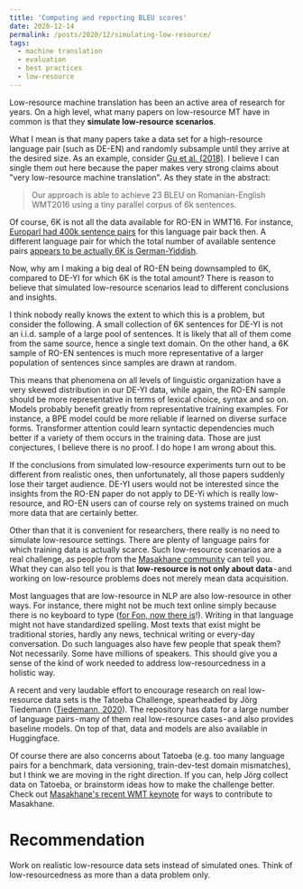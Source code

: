 ```yaml
---
title: 'Computing and reporting BLEU scores'
date: 2020-12-14
permalink: /posts/2020/12/simulating-low-resource/
tags:
  - machine translation
  - evaluation
  - best practices
  - low-resource
---
```


Low-resource machine translation has been an active area of research for years. On a high level, what many papers on low-resource MT have in common is that they
**simulate low-resource scenarios**.

What I mean is that many papers take a data set for a high-resource language pair (such as DE-EN) and randomly subsample until they arrive at the desired size.
As an example, consider [Gu et al. (2018)](https://www.aclweb.org/anthology/N18-1032.pdf). I believe I can single them out here because the paper makes very strong
claims about "very low-resource machine translation".
As they state in the abstract:

> Our approach is able to achieve 23 BLEU on Romanian-English WMT2016 using a tiny parallel corpus of 6k sentences.

Of course,  6K is not all the data available for RO-EN in WMT16. For instance, [Europarl had 400k sentence pairs](http://www.statmt.org/wmt16/pdf/W16-2301.pdf) for this language pair back then.
A different language pair for which the total number of available sentence pairs [appears to be actually 6K is German-Yiddish](https://github.com/Helsinki-NLP/Tatoeba-Challenge/blob/master/subsets/lowest.md).

Now, why am I making a big deal of  RO-EN being downsampled to 6K, compared to DE-YI for which 6K is the total amount? There is reason to believe
that simulated low-resource scenarios lead to different conclusions and insights.

I think nobody really knows the extent to which this is a problem, but consider the following. A small collection of 6K sentences for DE-YI is not an i.i.d.
sample of a large pool of sentences. It is likely that all of them come from the same source, hence a single text domain. On the other hand, a 6K sample of RO-EN
sentences is much more representative of a larger population of sentences since samples are drawn at random.

This means that phenomena on all levels of linguistic organization have a very skewed distribution in our DE-YI data, while again, the RO-EN sample should be more
representative in terms of lexical choice, syntax and so on. Models probably benefit greatly from representative training examples. For instance, a BPE model could
be more reliable if learned on diverse surface forms. Transformer attention could learn syntactic dependencies much better if a variety of them occurs in the training
data. Those are just conjectures, I believe there is no proof. I do hope I am wrong about this.

If the conclusions from simulated low-resource experiments turn out to be different from realistic ones, then unfortunately, all those papers suddenly lose their
target audience. DE-YI users would not be interested since the insights from the RO-EN paper do not apply to DE-Yi which is really low-resource, and RO-EN users
can of course rely on systems trained on much more data that are certainly better.

Other than that it is convenient for researchers, there really is no need to simulate low-resource settings. There are plenty of language pairs for which training
data is actually scarce. Such low-resource scenarios are a real challenge, as people from the [Masakhane community](https://www.masakhane.io/) can tell you. What they can also tell you is that
**low-resource is not only about data** - and working on low-resource problems does not merely mean data acquisition.

Most languages that are low-resource in NLP are also low-resource in other ways. For instance, there might not be much text online simply because there is no
keyboard to type ([for Fon, now there is](https://bonaventuredossou.github.io/clavierfongbe/)!). Writing in that language might not have standardized spelling. Most texts that exist might be traditional stories,
hardly any news, technical writing or every-day conversation. Do such languages also have few people that speak them? Not necessarily. Some have millions of
speakers. This should give you a sense of the kind of work needed to address low-resourcedness in a holistic way.

A recent and very laudable effort to encourage research on real low-resource data sets is the Tatoeba Challenge, spearheaded by Jörg Tiedemann ([Tiedemann, 2020](http://www.statmt.org/wmt20/pdf/2020.wmt-1.139.pdf)).
The repository has data for a large number of language pairs - many of them real low-resource cases - and also provides baseline models. On top of that, data and
models are also available in Huggingface.

Of course there are also concerns about Tatoeba (e.g. too many language pairs for a benchmark, data versioning, train-dev-test domain mismatches), but I think we
are moving in the right direction. If you can, help Jörg collect data on Tatoeba, or brainstorm ideas how to make the challenge better. Check out [Masakhane's recent
WMT keynote](https://slideslive.com/38940745/lowresourcedness-beyond-data) for ways to contribute to Masakhane.

Recommendation
==============

Work on realistic low-resource data sets instead of simulated ones. Think of low-resourcedness as more than a data problem only.
